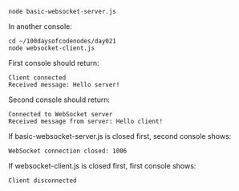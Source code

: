 ```console
node basic-websocket-server.js
```

In another console:
```console
cd ~/100daysofcodenodes/day021
node websocket-client.js
```

First console should return:
```console
Client connected
Received message: Hello server!
```

Second console should return:
```console
Connected to WebSocket server
Received message from server: Hello client!
```

If basic-websocket-server.js is closed first, second console shows:
```console
WebSocket connection closed: 1006
```

If websocket-client.js is closed first, first console shows:
```console
Client disconnected
```